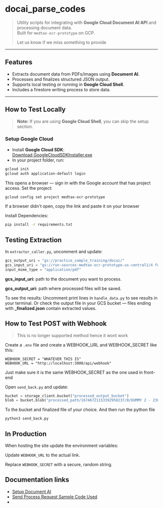 
#  docai_parse_codes

> Utility scripts for integrating with **Google Cloud Document AI API** and processing document data.  
> Built for `medtax-ocr-prototype` on GCP.
> 
> Let us know if we miss something to provide
---

##  Features
- Extracts document data from PDFs/images using **Document AI**.
- Processes and finalizes structured JSON output.
- Supports local testing or running in **Google Cloud Shell**.
- Includes a firestore writing process to store data.

---

##  How to Test Locally

> **Note:** If you are using **Google Cloud Shell**, you can skip the setup section.

### Setup Google Cloud
- Install **Google Cloud SDK**:  
  [Download GoogleCloudSDKInstaller.exe](https://dl.google.com/dl/cloudsdk/channels/rapid/GoogleCloudSDKInstaller.exe)
- In your project folder, run:
```bash
gcloud init
gcloud auth application-default login
```

This opens a browser — sign in with the Google account that has project access.
  Set the project:
```bash
gcloud config set project medtax-ocr-prototype
```
If a browser didn't open, copy the link and paste it on your browser

Install Dependencies:
```bash
pip install -r requirements.txt
```

## Testing Extraction
In `extractor_caller.py`, uncomment and update:
```python
gcs_output_uri = "gs://practice_sample_training/docai/"
gcs_input_uri = "gs://run-sources-medtax-ocr-prototype-us-central1/4 form 2307 pictures.pdf"
input_mime_type = "application/pdf"
```

**gcs_input_uri:** path to the document you want to process.

**gcs_output_uri:** path where processed files will be saved.

To see the results:
  Uncomment print lines in `handle_data.py` to see results in your terminal.
  Or check the output file in your GCS bucket — files ending with **_finalized.json** contain extracted values.


## How to Test POST with Webhook
> This is no longer supported method hence it wont work

Create a `.env` file and create a WEBHOOK_URL and WEBHOOK_SECRET like this:
```env
WEBHOOK_SECRET = "WHATEVER THIS IS"
WEBHOOK_URL = "http://localhost:3000/api/webhook"
```
Just make sure it is the same WEBHOOK_SECRET as the one used in front-end

Open `send_back.py` and update:

```python
bucket = storage_client.bucket("processed_output_bucket")
blob = bucket.blob("processed_path/16746721153392958237/0/DUMMY 2 - 2307 - ROBERT-0_finalized.json")
```
To the bucket and finalized file of your choice.
And then run the python file 

```python
python3 send_back.py
```

## In Production
When hosting the site update the environment variables:

Update `WEBHOOK_URL` to the actual link.

Replace `WEBHOOK_SECRET` with a secure, random string.


## Documentation links
- [Setup Document AI](https://cloud.google.com/document-ai/docs/setup)
- [Send Process Request Sample Code Used](https://cloud.google.com/document-ai/docs/send-request#batch-process)
- 
